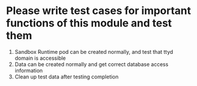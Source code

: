 # Please write test cases for important functions of this module and test them

1. Sandbox Runtime pod can be created normally, and test that ttyd domain is accessible
2. Data can be created normally and get correct database access information
3. Clean up test data after testing completion